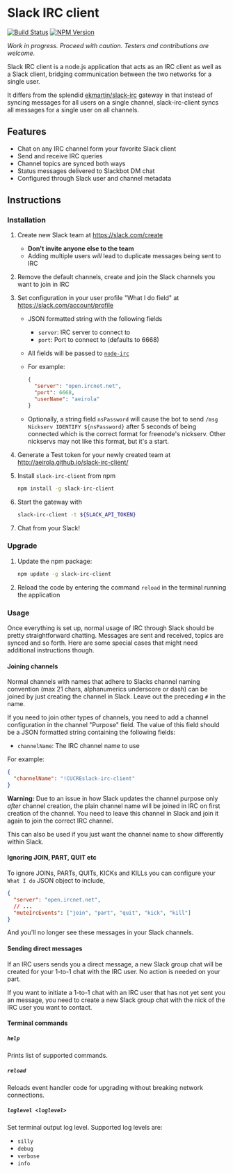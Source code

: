 Slack IRC client
================

[![Build Status](https://travis-ci.org/aeirola/slack-irc-client.svg?branch=master)](https://travis-ci.org/aeirola/slack-irc-client)
[![NPM Version](https://img.shields.io/npm/v/slack-irc-client.svg)](https://www.npmjs.com/package/slack-irc-client)

*Work in progress. Proceed with caution. Testers and contributions are welcome.*

Slack IRC client is a node.js application that acts as an IRC client as well as a Slack client, bridging communication between the two networks for a single user.

It differs from the splendid [ekmartin/slack-irc](https://github.com/ekmartin/slack-irc) gateway in that instead of syncing messages for all users on a single channel, slack-irc-client syncs all messages for a single user on all channels.




Features
--------

*  Chat on any IRC channel form your favorite Slack client
*  Send and receive IRC queries
*  Channel topics are synced both ways
*  Status messages delivered to Slackbot DM chat
*  Configured through Slack user and channel metadata




Instructions
------------

### Installation

1.  Create new Slack team at https://slack.com/create

    -  **Don't invite anyone else to the team**
    -  Adding multiple users *will* lead to duplicate messages being sent to IRC

2.  Remove the default channels, create and join the Slack channels you want to join in IRC
3.  Set configuration in your user profile "What I do field" at https://slack.com/account/profile

    -  JSON formatted string with the following fields
        -  `server`: IRC server to connect to
        -  `port`: Port to connect to (defaults to 6668)
    -  All fields will be passed to [`node-irc`](http://node-irc.readthedocs.org/en/latest/API.html#irc.Client)
    -  For example:

        ```json
        {
          "server": "open.ircnet.net",
          "port": 6668,
          "userName": "aeirola"
        }
        ```
    -   Optionally, a string field `nsPassword` will cause the bot to send
          `/msg Nickserv IDENTIFY ${nsPassword}` after 5 seconds of being
          connected which is the correct format for freenode's nickserv.
          Other nickservs may not like this format, but it's a start.

4.  Generate a Test token for your newly created team at http://aeirola.github.io/slack-irc-client/
5.  Install `slack-irc-client` from npm

    ```bash
    npm install -g slack-irc-client
    ```

6.  Start the gateway with

    ```bash
    slack-irc-client -t ${SLACK_API_TOKEN}
    ```

7.  Chat from your Slack!



### Upgrade

1.  Update the npm package:

    ```bash
    npm update -g slack-irc-client
    ```

2.  Reload the code by entering the command `reload` in the terminal running the application



### Usage

Once everything is set up, normal usage of IRC through Slack should be pretty straightforward chatting. Messages are sent and received, topics are synced and so forth. Here are some special cases that might need additional instructions though.


#### Joining channels

Normal channels with names that adhere to Slacks channel naming convention (max 21 chars, alphanumerics underscore or dash) can be joined by just creating the channel in Slack. Leave out the preceding `#` in the name.

If you need to join other types of channels, you need to add a channel configuration in the channel "Purpose" field. The value of this field should be a JSON formatted string containing the following fields:

*  `channelName`: The IRC channel name to use

For example:

```json
{
  "channelName": "!CUCREslack-irc-client"
}
```

**Warning:** Due to an issue in how Slack updates the channel purpose only *after* channel creation, the plain channel name will be joined in IRC on first creation of the channel. You need to leave this channel in Slack and join it again to join the correct IRC channel.

This can also be used if you just want the channel name to show differently within Slack.


#### Ignoring JOIN, PART, QUIT etc

To ignore JOINs, PARTs, QUITs, KICKs and KILLs you can configure your `What I do` JSON object to include,

```json
{
  "server": "open.ircnet.net",
  // ...
  "muteIrcEvents": ["join", "part", "quit", "kick", "kill"]
}
```

And you'll no longer see these messages in your Slack channels.

#### Sending direct messages

If an IRC users sends you a direct message, a new Slack group chat will be created for your 1-to-1 chat with the IRC user. No action is needed on your part.

If you want to initiate a 1-to-1 chat with an IRC user that has not yet sent you an message, you need to create a new Slack group chat with the nick of the IRC user you want to contact.



#### Terminal commands

##### `help`

Prints list of supported commands.

##### `reload`

Reloads event handler code for upgrading without breaking network connections.

##### `loglevel <loglevel>`

Set terminal output log level. Supported log levels are:

*  `silly`
*  `debug`
*  `verbose`
*  `info`
